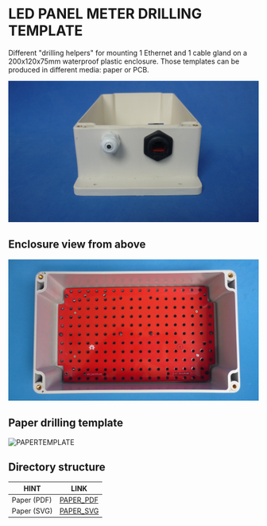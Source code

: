 # LED PANEL METER DRILLING TEMPLATE

Different "drilling helpers" for mounting 1 Ethernet and 1 cable gland on a 200x120x75mm waterproof plastic enclosure. Those templates can be produced in different media: paper or PCB. 

![1 ETH 1 CABLEGLAND](assets/img/glandethpanel.jpg)

## Enclosure view from above

![200x120x75 ENCLOSURE](assets/img/enclosurefromabove.jpg)

## Paper drilling template

![PAPERTEMPLATE](assets/img/paper.jpg)


## Directory structure

| HINT                        | LINK                                     
|-----------------------------|------------------------------------------
| Paper (PDF)                 | [PAPER_PDF](assets/pdf/drill-layout.pdf)
| Paper (SVG)                 | [PAPER_SVG](assets/img/drill-layout.svg)


